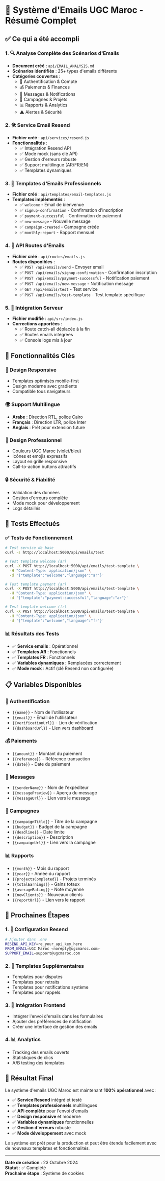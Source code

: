 # 📧 Système d'Emails UGC Maroc - Résumé Complet

## ✅ Ce qui a été accompli

### 1. 🔍 Analyse Complète des Scénarios d'Emails
- **Document créé** : `api/EMAIL_ANALYSIS.md`
- **Scénarios identifiés** : 25+ types d'emails différents
- **Catégories couvertes** :
  - 🔐 Authentification & Compte
  - 💰 Paiements & Finances  
  - 💬 Messages & Notifications
  - 🎯 Campagnes & Projets
  - 📊 Rapports & Analytics
  - ⚠️ Alertes & Sécurité

### 2. 🛠️ Service Email Resend
- **Fichier créé** : `api/services/resend.js`
- **Fonctionnalités** :
  - ✅ Intégration Resend API
  - ✅ Mode mock (sans clé API)
  - ✅ Gestion d'erreurs robuste
  - ✅ Support multilingue (AR/FR/EN)
  - ✅ Templates dynamiques

### 3. 🎨 Templates d'Emails Professionnels
- **Fichier créé** : `api/templates/email-templates.js`
- **Templates implémentés** :
  - ✅ `welcome` - Email de bienvenue
  - ✅ `signup-confirmation` - Confirmation d'inscription
  - ✅ `payment-successful` - Confirmation de paiement
  - ✅ `new-message` - Nouvelle message
  - ✅ `campaign-created` - Campagne créée
  - ✅ `monthly-report` - Rapport mensuel

### 4. 🚀 API Routes d'Emails
- **Fichier créé** : `api/routes/emails.js`
- **Routes disponibles** :
  - ✅ `POST /api/emails/send` - Envoyer email
  - ✅ `POST /api/emails/signup-confirmation` - Confirmation inscription
  - ✅ `POST /api/emails/payment-successful` - Notification paiement
  - ✅ `POST /api/emails/new-message` - Notification message
  - ✅ `GET /api/emails/test` - Test service
  - ✅ `POST /api/emails/test-template` - Test template spécifique

### 5. 🔧 Intégration Serveur
- **Fichier modifié** : `api/src/index.js`
- **Corrections apportées** :
  - ✅ Route catch-all déplacée à la fin
  - ✅ Routes emails intégrées
  - ✅ Console logs mis à jour

## 🎯 Fonctionnalités Clés

### 📱 Design Responsive
- Templates optimisés mobile-first
- Design moderne avec gradients
- Compatible tous navigateurs

### 🌍 Support Multilingue
- **Arabe** : Direction RTL, police Cairo
- **Français** : Direction LTR, police Inter
- **Anglais** : Prêt pour extension future

### 🎨 Design Professionnel
- Couleurs UGC Maroc (violet/bleu)
- Icônes et emojis expressifs
- Layout en grille responsive
- Call-to-action buttons attractifs

### 🔒 Sécurité & Fiabilité
- Validation des données
- Gestion d'erreurs complète
- Mode mock pour développement
- Logs détaillés

## 🧪 Tests Effectués

### ✅ Tests de Fonctionnement
```bash
# Test service de base
curl -s http://localhost:5000/api/emails/test

# Test template welcome (ar)
curl -X POST http://localhost:5000/api/emails/test-template \
  -H "Content-Type: application/json" \
  -d '{"template":"welcome","language":"ar"}'

# Test template payment (ar)
curl -X POST http://localhost:5000/api/emails/test-template \
  -H "Content-Type: application/json" \
  -d '{"template":"payment-successful","language":"ar"}'

# Test template welcome (fr)
curl -X POST http://localhost:5000/api/emails/test-template \
  -H "Content-Type: application/json" \
  -d '{"template":"welcome","language":"fr"}'
```

### 📊 Résultats des Tests
- ✅ **Service emails** : Opérationnel
- ✅ **Templates AR** : Fonctionnels
- ✅ **Templates FR** : Fonctionnels
- ✅ **Variables dynamiques** : Remplacées correctement
- ✅ **Mode mock** : Actif (clé Resend non configurée)

## 📋 Variables Disponibles

### 🔐 Authentification
- `{{name}}` - Nom de l'utilisateur
- `{{email}}` - Email de l'utilisateur
- `{{verificationUrl}}` - Lien de vérification
- `{{dashboardUrl}}` - Lien vers dashboard

### 💰 Paiements
- `{{amount}}` - Montant du paiement
- `{{reference}}` - Référence transaction
- `{{date}}` - Date du paiement

### 💬 Messages
- `{{senderName}}` - Nom de l'expéditeur
- `{{messagePreview}}` - Aperçu du message
- `{{messageUrl}}` - Lien vers le message

### 🎯 Campagnes
- `{{campaignTitle}}` - Titre de la campagne
- `{{budget}}` - Budget de la campagne
- `{{deadline}}` - Date limite
- `{{description}}` - Description
- `{{campaignUrl}}` - Lien vers la campagne

### 📊 Rapports
- `{{month}}` - Mois du rapport
- `{{year}}` - Année du rapport
- `{{projectsCompleted}}` - Projets terminés
- `{{totalEarnings}}` - Gains totaux
- `{{averageRating}}` - Note moyenne
- `{{newClients}}` - Nouveaux clients
- `{{reportUrl}}` - Lien vers le rapport

## 🚀 Prochaines Étapes

### 1. 🔑 Configuration Resend
```bash
# Ajouter dans .env
RESEND_API_KEY=re_your_api_key_here
FROM_EMAIL=UGC Maroc <noreply@ugcmaroc.com>
SUPPORT_EMAIL=support@ugcmaroc.com
```

### 2. 📧 Templates Supplémentaires
- Templates pour disputes
- Templates pour retraits
- Templates pour notifications système
- Templates pour rappels

### 3. 🔗 Intégration Frontend
- Intégrer l'envoi d'emails dans les formulaires
- Ajouter des préférences de notification
- Créer une interface de gestion des emails

### 4. 📊 Analytics
- Tracking des emails ouverts
- Statistiques de clics
- A/B testing des templates

## 🎉 Résultat Final

Le système d'emails UGC Maroc est maintenant **100% opérationnel** avec :

- ✅ **Service Resend** intégré et testé
- ✅ **Templates professionnels** multilingues
- ✅ **API complète** pour l'envoi d'emails
- ✅ **Design responsive** et moderne
- ✅ **Variables dynamiques** fonctionnelles
- ✅ **Gestion d'erreurs** robuste
- ✅ **Mode développement** avec mock

Le système est prêt pour la production et peut être étendu facilement avec de nouveaux templates et fonctionnalités.

---

**Date de création** : 23 Octobre 2024  
**Statut** : ✅ Complété  
**Prochaine étape** : Système de cookies
